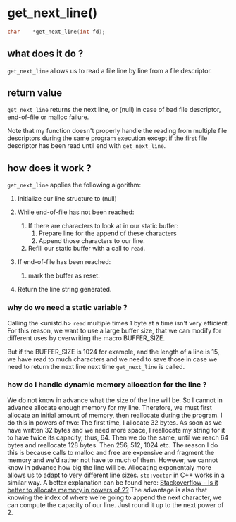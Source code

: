# get_next_line()

```C
char	*get_next_line(int fd);
```

## what does it do ?
`get_next_line` allows us to read a file line by line from a file descriptor.

## return value
`get_next_line` returns the next line, or (null) in case of bad file descriptor, end-of-file or malloc failure.

Note that my function doesn't properly handle the reading from multiple file descriptors during the same program execution except if the first file descriptor has been read until end with `get_next_line`.

## how does it work ?
`get_next_line` applies the following algorithm:

1. Initialize our line structure to (null)

2. While end-of-file has not been reached:

   1. If there are characters to look at in our static buffer:
		1. Prepare line for the append of these characters
		2. Append those characters to our line.
   2. Refill our static buffer with a call to `read`.

3. If end-of-file has been reached: 
	1. mark the buffer as reset.

6. Return the line string generated.

### why do we need a static variable ?
Calling the <unistd.h> `read` multiple times 1 byte at a time isn't very efficient. For this reason, we want to use a large buffer size, that we can modify for different uses by overwriting the macro BUFFER_SIZE.

But if the BUFFER_SIZE is 1024 for example, and the length of a line is 15, we have read to much characters and we need to save those in case we need to return the next line next time `get_next_line` is called.

### how do I handle dynamic memory allocation for the line ?
We do not know in advance what the size of the line will be.
So I cannot in advance allocate enough memory for my line.
Therefore, we must first allocate an initial amount of memory, then reallocate during the program.
I do this in powers of two:
The first time, I allocate 32 bytes. As soon as we have written 32 bytes and we need more space, I reallocate my string for it to have twice its capacity, thus, 64. Then we do the same, until we reach 64 bytes and reallocate 128 bytes. Then 256, 512, 1024 etc.
The reason I do this is because calls to malloc and free are expensive and fragment the memory and we'd rather not have to much of them. However, we cannot know in advance how big the line will be. Allocating exponentaly more allows us to adapt to very different line sizes.
`std:vector` in C++ works in a similar way.
A better explanation can be found here: [Stackoverflow - Is it better to allocate memory in powers of 2?](https://stackoverflow.com/questions/3190146/is-it-better-to-allocate-memory-in-the-power-of-two)
The advantage is also that knowing the index of where we're going to append the next character, we can compute the capacity of our line. Just round it up to the next power of 2.